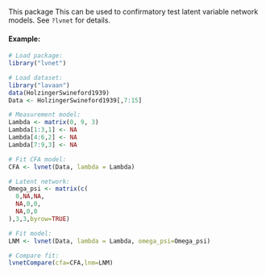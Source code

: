 This package This can be used to confirmatory test latent variable network models. See `?lvnet` for details.

#### Example:
```r
# Load package:
library("lvnet")

# Load dataset:
library("lavaan")
data(HolzingerSwineford1939)
Data <- HolzingerSwineford1939[,7:15]

# Measurement model:
Lambda <- matrix(0, 9, 3)
Lambda[1:3,1] <- NA
Lambda[4:6,2] <- NA
Lambda[7:9,3] <- NA

# Fit CFA model:
CFA <- lvnet(Data, lambda = Lambda)

# Latent network:
Omega_psi <- matrix(c(
  0,NA,NA,
  NA,0,0,
  NA,0,0
),3,3,byrow=TRUE)

# Fit model:
LNM <- lvnet(Data, lambda = Lambda, omega_psi=Omega_psi)

# Compare fit:
lvnetCompare(cfa=CFA,lnm=LNM)
```
